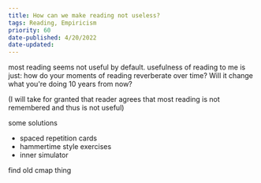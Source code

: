 ```yaml
---
title: How can we make reading not useless?
tags: Reading, Empiricism
priority: 60
date-published: 4/20/2022
date-updated:
---
```


most reading seems not useful by default. usefulness of reading to me is just: how do your moments of reading reverberate over time? Will it change what you're doing 10 years from now? 

(I will take for granted that reader agrees that most reading is not remembered and thus is not useful)

some solutions

- spaced repetition cards
- hammertime style exercises
- inner simulator

find old cmap thing